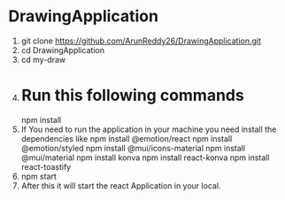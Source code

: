 # DrawingApplication
1. git clone https://github.com/ArunReddy26/DrawingApplication.git
2. cd DrawingApplication
3. cd my-draw
4. # Run this following commands
   npm install
5. If You need to run the application in your machine you need install the dependencies like 
    npm install @emotion/react
    npm install @emotion/styled
    npm install @mui/icons-material
    npm install @mui/material
    npm install konva
    npm install react-konva
    npm install react-toastify
6. npm start
7. After this it will start the react Application in your local.
